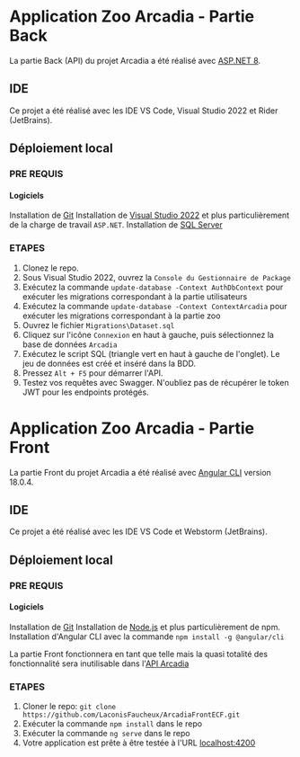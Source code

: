# Application Zoo Arcadia - Partie Back

La partie Back (API) du projet Arcadia a été réalisé avec [ASP.NET 8](https://github.com/dotnet/aspnetcore).

## IDE

Ce projet a été réalisé avec les IDE VS Code, Visual Studio 2022 et Rider (JetBrains).

## Déploiement local

### PRE REQUIS

#### Logiciels

Installation de [Git](https://github.com/LaconisFaucheux/ECF_Zoo)
Installation de [Visual Studio 2022](https://visualstudio.microsoft.com/fr/vs/) et plus particulièrement de la charge de travail `ASP.NET`.
Installation de [SQL Server](https://www.microsoft.com/fr-fr/sql-server/sql-server-downloads)

### ETAPES

1. Clonez le repo.
2. Sous Visual Studio 2022, ouvrez la `Console du Gestionnaire de Package`
3. Exécutez la commande `update-database -Context AuthDbContext` pour exécuter les migrations correspondant à la partie utilisateurs
4. Exécutez la commande `update-database -Context ContextArcadia` pour exécuter les migrations correspondant à la partie zoo
5. Ouvrez le fichier `Migrations\Dataset.sql`
6. Cliquez sur l'icône `Connexion` en haut à gauche, puis sélectionnez la base de données `Arcadia`
7. Exécutez le script SQL (triangle vert en haut à gauche de l'onglet). Le jeu de données est créé et inséré dans la BDD.
8. Pressez `Alt + F5` pour démarrer l'API.
9. Testez vos requêtes avec Swagger. N'oubliez pas de récupérer le token JWT pour les endpoints protégés.

# Application Zoo Arcadia - Partie Front

La partie Front du projet Arcadia a été réalisé avec [Angular CLI](https://github.com/angular/angular-cli) version 18.0.4.

## IDE

Ce projet a été réalisé avec les IDE VS Code et Webstorm (JetBrains).

## Déploiement local

### PRE REQUIS

#### Logiciels

Installation de [Git](https://github.com/LaconisFaucheux/ECF_Zoo)
Installation de [Node.js](https://nodejs.org/en/download/package-manager/current) et plus particulièrement de npm.
Installation d'Angular CLI avec la commande `npm install -g @angular/cli`

La partie Front fonctionnera en tant que telle mais la quasi totalité des fonctionnalité sera inutilisable dans l'[API Arcadia](https://github.com/LaconisFaucheux/ECF_Zoo)

### ETAPES

1. Cloner le repo: `git clone https://github.com/LaconisFaucheux/ArcadiaFrontECF.git`
2. Exécuter la commande `npm install` dans le repo
3. Exécuter la commande `ng serve` dans le repo
4. Votre application est prête à être testée à l'URL [localhost:4200](https://localhost:4200)
